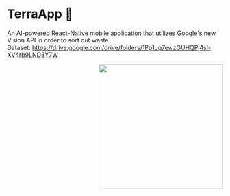 # TerraApp 🌱
An AI-powered React-Native mobile application that utilizes Google's new Vision API in order to sort out waste. 
<br>
Dataset: https://drive.google.com/drive/folders/1Pp1uq7ewzGUHQPj4sl-XV4rb9LND8Y7W

<img align="right" src='https://media.giphy.com/media/Qyo4wXCuIUNZJ4Qykp/giphy.gif' width='290"'>
